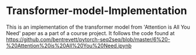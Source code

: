 # Transformer-model-Implementation
This is an implementation of the transformer model from 'Attention is All You Need' paper as a part of a course project.
It follows the code found at https://github.com/bentrevett/pytorch-seq2seq/blob/master/6%20-%20Attention%20is%20All%20You%20Need.ipynb
